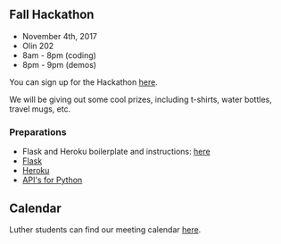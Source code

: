 ## Fall Hackathon

* November 4th, 2017
* Olin 202
* 8am - 8pm (coding)
* 8pm - 9pm (demos)

You can sign up for the Hackathon [here](https://docs.google.com/spreadsheets/d/1uSuxv8KBx-qhoHcG7B4qhHZL9Zd4ewcKo8KVsUaNuUQ/edit).

We will be giving out some cool prizes, including t-shirts, water bottles, travel mugs, etc.

### Preparations
* Flask and Heroku boilerplate and instructions: [here](https://github.com/alexanderldavis/Hackathon2017HerokuTutorial)
* [Flask](https://www.youtube.com/watch?v=zRwy8gtgJ1A)
* [Heroku](https://www.youtube.com/watch?v=skc-ZEU9kO8)
* [API's for Python](http://www.pythonforbeginners.com/api/list-of-python-apis)

## Calendar
Luther students can find our meeting calendar [here](https://calendar.google.com/calendar/embed?src=luther.edu_81i8tmkhkeafp278etjdao7c3c%40group.calendar.google.com&ctz=America/Chicago).
